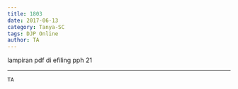 ```yaml
---
title: 1803
date: 2017-06-13
category: Tanya-SC
tags: DJP Online
author: TA
---
```


lampiran pdf di efiling pph 21

---



`TA`
